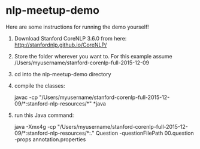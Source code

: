 # nlp-meetup-demo

Here are some instructions for running the demo yourself!

1. Download Stanford CoreNLP 3.6.0 from here: http://stanfordnlp.github.io/CoreNLP/

2. Store the folder wherever you want to.  For this example assume /Users/myusername/stanford-corenlp-full-2015-12-09

3. cd into the nlp-meetup-demo directory

4. compile the classes:

      javac -cp "/Users/myusername/stanford-corenlp-full-2015-12-09/\*:stanford-nlp-resources/\*" *java

5. run this Java command:

      java -Xmx4g -cp "/Users/myusername/stanford-corenlp-full-2015-12-09/\*:stanford-nlp-resources/\*:." Question -questionFilePath 00.question -props annotation.properties
